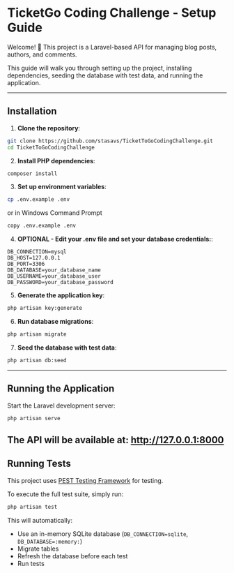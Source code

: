 # TicketGo Coding Challenge - Setup Guide

Welcome! 🚀 This project is a Laravel-based API for managing blog posts, authors, and comments.

This guide will walk you through setting up the project, installing dependencies, seeding the database with test data, and running the application.

---
## Installation

1. **Clone the repository**:

```bash
git clone https://github.com/stasavs/TicketToGoCodingChallenge.git
cd TicketToGoCodingChallenge
```

2. **Install PHP dependencies**:

```bash
composer install
```

3. **Set up environment variables**:

```bash
cp .env.example .env 
```

or in Windows Command Prompt

```bash
copy .env.example .env
```

4.  **OPTIONAL - Edit your .env file and set your database credentials:**:


```
DB_CONNECTION=mysql
DB_HOST=127.0.0.1
DB_PORT=3306
DB_DATABASE=your_database_name
DB_USERNAME=your_database_user
DB_PASSWORD=your_database_password
```

5. **Generate the application key**:

```bash
php artisan key:generate
```

6. **Run database migrations**:

```bash
php artisan migrate
```

7. **Seed the database with test data**:

```bash
php artisan db:seed
```
---
## Running the Application

Start the Laravel development server:

```bash
php artisan serve
```

The API will be available at:
http://127.0.0.1:8000 
---
## Running Tests

This project uses [PEST Testing Framework](https://pestphp.com) for testing.

To execute the full test suite, simply run:

```bash
php artisan test
```

This will automatically:

- Use an in-memory SQLite database (`DB_CONNECTION=sqlite`, `DB_DATABASE=:memory:`)
- Migrate tables
- Refresh the database before each test
- Run tests

